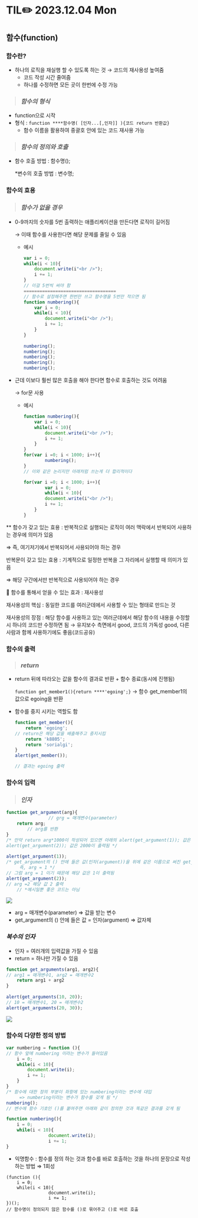 # TIL✏️ 2023.12.04 Mon

## 함수(function)

### 함수란?

- 하나의 로직을 재실행 할 수 있도록 하는 것 → 코드의 재사용성 높여줌
    - 코드 작성 시간 줄여줌
    - 하나를 수정하면 모든 곳이 한번에 수정 가능

> ### ***함수의 형식***

- function으로 시작
- 형식 : `function ****함수명( [인자...[,인자]] ){코드 return 반환값}`
    - 함수 이름을 활용하여 중괄호 안에 있는 코드 재사용 가능

> ### ***함수의 정의와 호출***

- 함수 호출 방법 : 함수명();
    
    *변수의 호출 방법 : 변수명;
    

### 함수의 효용

> ### ***함수가 없을 경우***

- 0-9까지의 숫자를 5번 출력하는 애플리케이션을 만든다면 로직이 길어짐
    
    → 이때 함수를 사용한다면 해당 문제를 줄일 수 있음
    
    - 예시
        
        ```jsx
        var i = 0;
        while(i < 10){
            document.write(i"<br />");
            i += 1;
        }
        // 이걸 5번씩 써야 함
        ===================================
        // 함수로 설정해주면 한번만 쓰고 함수명을 5번만 적으면 됨
        function numbering(){
            var i = 0;
            while(i < 10){
                document.write(i"<br />");
                i += 1;
            }   
        }
         
        numbering();
        numbering();
        numbering();
        numbering();
        numbering();
        ```
        
- 근데 이보다 훨씬 많은 호출을 해야 한다면 함수로 호출하는 것도 어려움
    
    → for문 사용
    
    - 예시
        
        ```jsx
        function numbering(){
            var i = 0;
            while(i < 10){
                document.write(i"<br />");
                i += 1;
            }   
        }
        for(var i =0; i < 1000; i++){
        		numbering();
        }
        // 이와 같은 논리지만 아래처럼 쓰는게 더 합리적이다
        
        for(var i =0; i < 1000; i++){
        	    var i = 0;
        	    while(i < 10){
                document.write(i"<br />");
                i += 1;
            }
        }
        ```
        

** 함수가 갖고 있는 효용 : 반복적으로 실행되는 로직이 여러 맥락에서 반복되어 사용하는 경우에 의미가 있음

⇒ 즉, 여기저기에서 반복되어서 사용되어야 하는 경우

반복문이 갖고 있는 효용 : 기계적으로 일정한 반복을 그 자리에서 실행할 때 의미가 있음

⇒ 해당 구간에서만 반복적으로 사용되어야 하는 경우

🎱 함수를 통해서 얻을 수 있는 효과 : 재사용성

재사용성의 핵심 : 동일한 코드를 여러군데에서 사용할 수 있는 형태로 만드는 것

재사용성의 장점 : 해당 함수를 사용하고 있는 여러군데에서 해당 함수의 내용을 수정할 시 하나의 코드만 수정하면 됨 → 유지보수 측면에서 good, 코드의 가독성 good, 다른 사람과 함께 사용하기에도 좋음(코드공유)

### 함수의 출력

> ### ***return***

- return 뒤에 따라오는 값을 함수의 결과로 반환 + 함수 종료(동시에 진행됨)
    
    `function get_member1(){return ****'egoing';}` → 함수 get_member1의 값으로 egoing을 반환
    
- 함수를 중지 시키는 역할도 함
    
    ```jsx
    function get_member(){
        return 'egoing';
    // return은 해당 값을 배출해주고 중지시킴
        return 'k8805';
        return 'sorialgi';
    }
    alert(get_member());
    
    // 결과는 egoing 출력
    ```
    

### 함수의 입력

> ### ***인자***

```jsx
function get_argument(arg){
				// grg = 매개변수(parameter)
    return arg;
		// arg를 반환
}
/* 만약 return arg*1000이 작성되어 있으면 아래의 alert(get_argument(1)); 값은 1000이, 
alert(get_argument(2)); 값은 2000이 출력됨 */
 
alert(get_argument(1)); 
/* get_argument의 () 안에 들은 값(인자(argument))을 위에 같은 이름으로 써진 get_argument에 넣어줌
	 즉, arg = 1 */
// 그럼 arg = 1 이기 때문에 해당 값은 1이 출력됨
alert(get_argument(2));
// arg =2 해당 값 2 출력
    // *예시일뿐 좋은 코드는 아님
```
<img src="./img/23.12.04_Function1.png">

- arg = 매개변수(parameter) ⇒ 값을 받는 변수
- get_argument의 () 안에 들은 값 = 인자(argument) ⇒ 값자체

### ***복수의 인자***

- 인자 = 여러개의 입력값을 가질 수 있음
- return = 하나만 가질 수 있음

```jsx
function get_arguments(arg1, arg2){
// arg1 = 매개변수1, arg2 = 매개변수2
    return arg1 + arg2
}
 
alert(get_arguments(10, 20));
// 10 = 매개변수1, 20 = 매개변수2
alert(get_arguments(20, 30));
```

<img src="./img/23.12.04_Function2.png">


### 함수의 다양한 정의 방법

```jsx
var numbering = function (){
// 함수 앞에 numbering 이라는 변수가 들어있음
    i = 0;
    while(i < 10){
        document.write(i);
        i += 1;
    }   
}
/* 함수에 대한 정의 부분이 좌항에 있는 numbering이라는 변수에 대입
	 => numbering이라는 변수가 함수를 갖게 됨 */
numbering();
// 변수에 함수 기호인 ()를 붙여주면 아래와 같이 정의한 것과 똑같은 결과를 갖게 됨

function numbering(){
	i = 0;
	while(i < 10){
				document.write(i);
				i += 1;
}
```

- 익명함수 : 함수를 정의 하는 것과 함수를 바로 호출하는 것을 하나의 문장으로 작성 하는 방법 ⇒ 1회성
```
(function (){
	i = 0;
	while(i < 10){
				document.write(i);
				i += 1;
})();
// 함수명이 정의되지 않은 함수를 ()로 묶어주고 ()로 바로 호출
```

